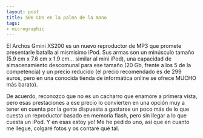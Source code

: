 ```yaml
---
layout: post
title: 500 CDs en la palma de la mano
tags:
- micrographic
---
```

El Archos Gmini XS200 es un nuevo reproductor de MP3 que promete presentarle batalla al mismísimo iPod. Sus armas son un minúsculo tamaño (5.9 cm x 7.6 cm x 1.9 cm… similar al mini iPod), una capacidad de almacenamiento descomunal para ese tamaño (20 Gb, frente a los 5 de la competencia) y un precio reducido (el precio recomendado es de 299 euros, pero en una conocida tienda de informática online se ofrece MUCHO más barato).

De acuerdo, reconozco que no es un cacharro que enamore a primera vista, pero esas prestaciones a ese precio lo convierten en una opción muy a tener en cuenta por la gente dispuesta a gastarse un poco más de lo que cuesta un reproductor basado en memoria flash, pero sin llegar a lo que cuesta un iPod. Y en esas estoy yo! Me he pedido uno, así que en cuanto me llegue, colgaré fotos y os contaré qué tal.
